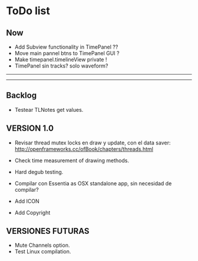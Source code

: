 # ToDo list

## Now
- Add Subview functionality in TimePanel ??
- Move main pannel btns to TimePanel GUI ?
- Make timepanel.timelineView private !
- TimePanel sin tracks? solo waveform?






**********************************************************************************************
**********************************************************************************************
## Backlog

- Testear TLNotes get values.


## VERSION 1.0
- Revisar thread mutex locks en draw y update, con el data saver: http://openframeworks.cc/ofBook/chapters/threads.html
- Check time measurement of drawing methods.
- Hard degub testing.

- Compilar con Essentia as OSX standalone app, sin necesidad de compilar?
- Add ICON
- Add Copyright


## VERSIONES FUTURAS
- Mute Channels option.
- Test Linux compilation.

    




